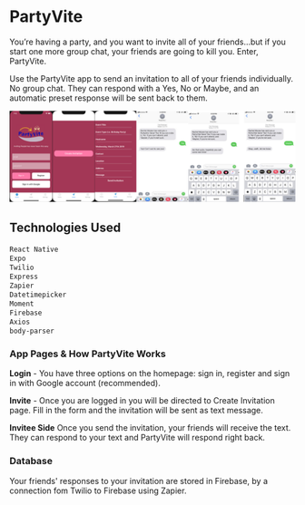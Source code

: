 # PartyVite
You’re having a party, and you want to invite all of your friends...but if you start one more group chat, your friends are going to kill you. Enter, PartyVite. 

Use the PartyVite app to send an invitation to all of your friends individually. No group chat. 
They can respond with a Yes, No or Maybe, and an automatic preset response will be sent back to them. 

![PartyVite login](https://github.com/singmokjai/PartyVite/blob/master/PartyVite/pviteimg.PNG)

## Technologies Used
```
React Native
Expo
Twilio
Express
Zapier
Datetimepicker
Moment
Firebase
Axios
body-parser
```

### App Pages & How PartyVite Works
**Login** - You have three options on the homepage: sign in, register and sign in with Google account (recommended).

**Invite** - Once you are logged in you will be directed to Create Invitation page. Fill in the form and the invitation will be sent as text message.

**Invitee Side** Once you send the invitation, your friends will receive the text. They can respond to your text and PartyVite will respond right back. 

### Database
Your friends' responses to your invitation are stored in Firebase, by a connection fom Twilio to Firebase using Zapier. 

